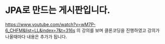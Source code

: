 ﻿# JPA로 만드는 게시판입니다.
https://www.youtube.com/watch?v=wM7P-6_CHFM&list=LL&index=7&t=316s 의 강의를 보며 클론코딩을 진행하였고
강의가 나올때마다 내용은 추가가 됩니다.
